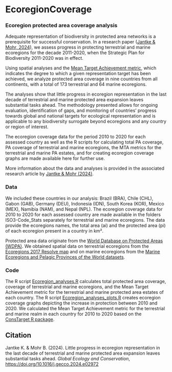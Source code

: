 # EcoregionCoverage

### Ecoregion protected area coverage analysis

Adequate representation of biodiversity in protected area networks is a prerequisite for successful conservation. In a research paper (<a href="https://doi.org/10.1016/j.gecco.2024.e02972">Jantke & Mohr, 2024</a>), we assess progress in protecting terrestrial and marine ecoregions for the decade 2011-2020, when the Strategic Plan for Biodiversity 2011-2020 was in effect. 

Using spatial analyses and the <a href="https://doi.org/10.1111/ddi.12853">Mean Target Achievement metric</a>, which indicates the degree to which a given representation target has been achieved, we analyze protected area coverage in nine countries from all continents, with a total of 173 terrestrial and 64 marine ecoregions. 

The analyses show that little progress in ecoregion representation in the last decade of terrestrial and marine protected area expansion leaves substantial tasks ahead. The methodology presented allows for ongoing evaluation, identification of gaps, and monitoring of countries’ progress towards global and national targets for ecological representation and is applicable to any biodiversity surrogate beyond ecoregions and any country or region of interest.

The ecoregion coverage data for the period 2010 to 2020 for each assessed country as well as the R scripts for calculating total PA coverage, PA coverage of terrestrial and marine ecoregions, the MTA metrics for the terrestrial and marine PA estates, and for creating ecoregion coverage graphs are made available here for further use.

More information about the data and analyses is provided in the associated research article by <a href="https://doi.org/10.1016/j.gecco.2024.e02972" > Jantke & Mohr (2024)</a>. 

### Data

We included these countries in our analysis: Brazil (BRA), Chile (CHL), Gabon (GAB), Germany (DEU), Indonesia (IDN), South Korea (KOR), Mexico (MEX), Namibia (NAM), and Nepal (NPL). The ecoregion coverage data for 2010 to 2020 for each assessed country are made available in the folders ISO3-Code_Stats separately for terrestrial and marine ecoregions. The data provide the ecoregions names, the total area (ai) and the protected area (pi) of each ecoregion present in a country in km².  

Protected area data originate from the <a href="https://www.protectedplanet.net/en/thematic-areas/wdpa?tab=WDPA">World Database on Protected Areas (WDPA)</a>. We obtained spatial data on terrestrial ecoregions from the <a href="https://ecoregions.appspot.com/">Ecoregions 2017 Resolve map</a> and on marine ecoregions from the <a href="https://data.unep-wcmc.org/datasets/38">Marine Ecoregions and Pelagic Provinces of the World datasets</a>.  

### Code

The R script <a href="https://github.com/KerstinJantke/EcoregionCoverage/blob/main/Ecoregion_analyses.R">Ecoregion_analyses.R</a> calculates total protected area coverage, coverage of terrestrial and marine ecoregions, and the Mean Target Achievement metric for the terrestrial and marine protected area estates of each country. The R script <a href="https://github.com/KerstinJantke/EcoregionCoverage/blob/main/Ecoregion_analyses_plots.R">Ecoregion_analyses_plots.R</a> creates ecoregion coverage graphs depicting the increase in protection between 2010 and 2020. We calculated the Mean Target Achievement metric for the terrestrial and marine realm in each country for 2010 to 2020 based on the <a href="https://github.com/KerstinJantke/ConsTarget/tree/master">ConsTarget R package</a>. 

## Citation

Jantke K. & Mohr B. (2024). Little progress in ecoregion representation in the last decade of terrestrial and marine protected area expansion leaves substantial tasks ahead. <i>Global Ecology and Conservation</i>, https://doi.org/10.1016/j.gecco.2024.e02972

